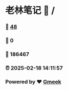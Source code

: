 # 老林笔记 :link: / 
### :page_facing_up: [48](//tag.html) 
### :speech_balloon: 0 
### :hibiscus: 186467 
### :alarm_clock: 2025-02-18 14:11:57 
### Powered by :heart: [Gmeek](https://github.com/Meekdai/Gmeek)
